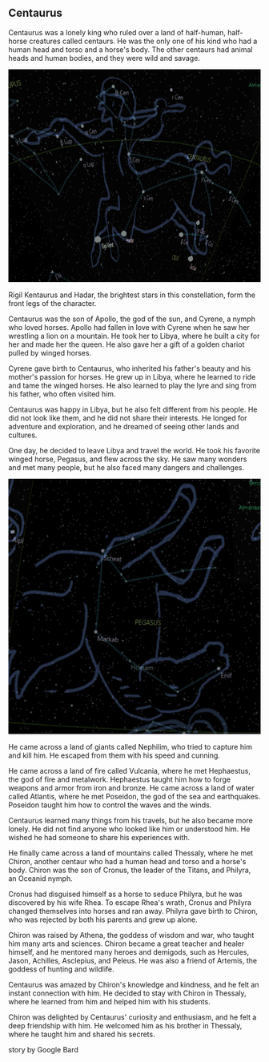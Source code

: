 ## Centaurus

Centaurus was a lonely king who ruled over a land of half-human, half-horse creatures called centaurs. He was the only one of his kind who had a human head and torso and a horse's body. The other centaurs had animal heads and human bodies, and they were wild and savage.

![Centaurus](Centaurus.png)

Rigil Kentaurus and Hadar, the brightest stars in this constellation, form the front legs of the character.

Centaurus was the son of Apollo, the god of the sun, and Cyrene, a nymph who loved horses. Apollo had fallen in love with Cyrene when he saw her wrestling a lion on a mountain. He took her to Libya, where he built a city for her and made her the queen. He also gave her a gift of a golden chariot pulled by winged horses.

Cyrene gave birth to Centaurus, who inherited his father's beauty and his mother's passion for horses. He grew up in Libya, where he learned to ride and tame the winged horses. He also learned to play the lyre and sing from his father, who often visited him.

Centaurus was happy in Libya, but he also felt different from his people. He did not look like them, and he did not share their interests. He longed for adventure and exploration, and he dreamed of seeing other lands and cultures.

One day, he decided to leave Libya and travel the world. He took his favorite winged horse, Pegasus, and flew across the sky. He saw many wonders and met many people, but he also faced many dangers and challenges.

![Pegasus](Pegasus.png)

He came across a land of giants called Nephilim, who tried to capture him and kill him. He escaped from them with his speed and cunning.

He came across a land of fire called Vulcania, where he met Hephaestus, the god of fire and metalwork. Hephaestus taught him how to forge weapons and armor from iron and bronze. He came across a land of water called Atlantis, where he met Poseidon, the god of the sea and earthquakes. Poseidon taught him how to control the waves and the winds.

Centaurus learned many things from his travels, but he also became more lonely. He did not find anyone who looked like him or understood him. He wished he had someone to share his experiences with.

He finally came across a land of mountains called Thessaly, where he met Chiron, another centaur who had a human head and torso and a horse's body. Chiron was the son of Cronus, the leader of the Titans, and Philyra, an Oceanid nymph.

Cronus had disguised himself as a horse to seduce Philyra, but he was discovered by his wife Rhea. To escape Rhea's wrath, Cronus and Philyra changed themselves into horses and ran away. Philyra gave birth to Chiron, who was rejected by both his parents and grew up alone.

Chiron was raised by Athena, the goddess of wisdom and war, who taught him many arts and sciences. Chiron became a great teacher and healer himself, and he mentored many heroes and demigods, such as Hercules, Jason, Achilles, Asclepius, and Peleus. He was also a friend of Artemis, the goddess of hunting and wildlife.

Centaurus was amazed by Chiron's knowledge and kindness, and he felt an instant connection with him. He decided to stay with Chiron in Thessaly, where he learned from him and helped him with his students.

Chiron was delighted by Centaurus' curiosity and enthusiasm, and he felt a deep friendship with him. He welcomed him as his brother in Thessaly, where he taught him and shared his secrets.

story by Google Bard 
